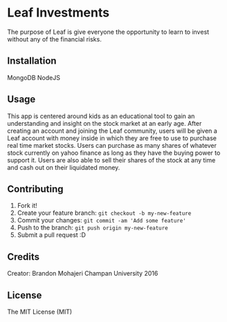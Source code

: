 # Leaf Investments

The purpose of Leaf is give everyone the opportunity to learn to invest without any of the financial risks. 

## Installation

MongoDB
NodeJS

## Usage

This app is centered around kids as an educational tool to gain an understanding and insight on the stock market at an early age.  After creating an account and joining the Leaf community, users will be given a Leaf account with money inside in which they are free to use to purchase real time market stocks. Users can purchase as many shares of whatever stock currently on yahoo finance as long as they have the buying power to support it. Users are also able to sell their shares of the stock at any time and cash out on their liquidated money. 

## Contributing

1. Fork it!
2. Create your feature branch: `git checkout -b my-new-feature`
3. Commit your changes: `git commit -am 'Add some feature'`
4. Push to the branch: `git push origin my-new-feature`
5. Submit a pull request :D

## Credits

Creator: Brandon Mohajeri
		 Champan University 2016

## License

The MIT License (MIT)




